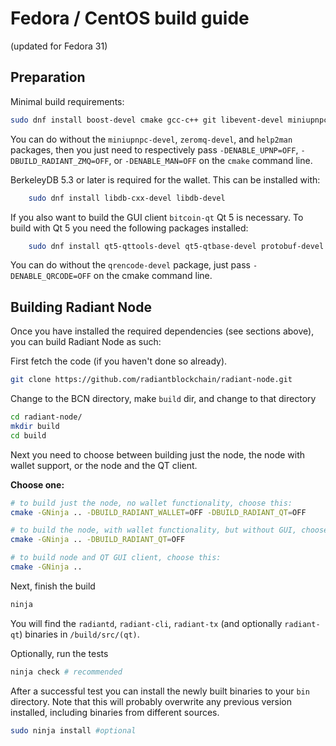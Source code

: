 # Fedora / CentOS build guide

(updated for Fedora 31)

## Preparation

Minimal build requirements:

```bash
sudo dnf install boost-devel cmake gcc-c++ git libevent-devel miniupnpc-devel ninja-build openssl-devel python3 zeromq-devel help2man
```

You can do without the `miniupnpc-devel`, `zeromq-devel`, and `help2man`
packages, then you just need to respectively pass `-DENABLE_UPNP=OFF`,
`-DBUILD_RADIANT_ZMQ=OFF`, or `-DENABLE_MAN=OFF` on the `cmake` command line.

BerkeleyDB 5.3 or later is required for the wallet. This can be installed with:

```bash
    sudo dnf install libdb-cxx-devel libdb-devel
```

If you also want to build the GUI client `bitcoin-qt` Qt 5 is necessary.
To build with Qt 5 you need the following packages installed:

```bash
    sudo dnf install qt5-qttools-devel qt5-qtbase-devel protobuf-devel qrencode-devel
```

You can do without the `qrencode-devel` package, just pass `-DENABLE_QRCODE=OFF`
on the cmake command line.

## Building Radiant Node

Once you have installed the required dependencies (see sections above), you can
build Radiant Node as such:

First fetch the code (if you haven't done so already).

```bash
git clone https://github.com/radiantblockchain/radiant-node.git
```

Change to the BCN directory, make `build` dir, and change to that directory

```bash
cd radiant-node/
mkdir build
cd build
```

Next you need to choose between building just the node, the node with wallet
support, or the node and the QT client.

**Choose one:**

```bash
# to build just the node, no wallet functionality, choose this:
cmake -GNinja .. -DBUILD_RADIANT_WALLET=OFF -DBUILD_RADIANT_QT=OFF
```

```bash
# to build the node, with wallet functionality, but without GUI, choose this:
cmake -GNinja .. -DBUILD_RADIANT_QT=OFF
```

```bash
# to build node and QT GUI client, choose this:
cmake -GNinja ..
```

Next, finish the build

```bash
ninja
```

You will find the `radiantd`, `radiant-cli`, `radiant-tx` (and optionally `radiant-qt`)
binaries in `/build/src/(qt)`.

Optionally, run the tests

```bash
ninja check # recommended
```

After a successful test you can install the newly built binaries to your `bin` directory.
Note that this will probably overwrite any previous version installed, including
binaries from different sources.

```bash
sudo ninja install #optional
```

